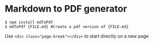 Markdown to PDF generator
===

```
$ npm install mdToPdf
$ mdToPdf {FILE.md} #Create a pdf version of {FILE.md}

```

Use `<div class="page-break"></div>` to start directly on a new page

